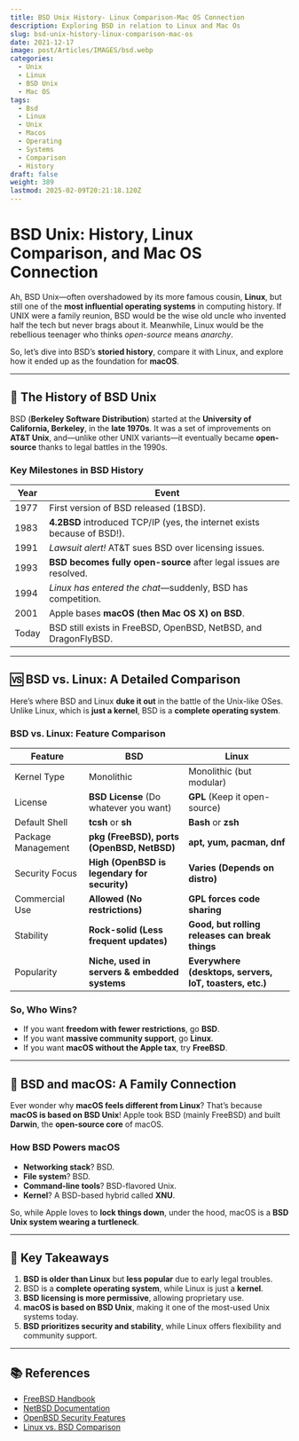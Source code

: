 ```yaml
---
title: BSD Unix History- Linux Comparison-Mac OS Connection
description: Exploring BSD in relation to Linux and Mac Os
slug: bsd-unix-history-linux-comparison-mac-os
date: 2021-12-17
image: post/Articles/IMAGES/bsd.webp
categories:
  - Unix
  - Linux
  - BSD Unix
  - Mac OS
tags:
  - Bsd
  - Linux
  - Unix
  - Macos
  - Operating
  - Systems
  - Comparison
  - History
draft: false
weight: 389
lastmod: 2025-02-09T20:21:18.120Z
---
```

# BSD Unix: History, Linux Comparison, and Mac OS Connection

Ah, BSD Unix—often overshadowed by its more famous cousin, **Linux**, but still one of the **most influential operating systems** in computing history. If UNIX were a family reunion, BSD would be the wise old uncle who invented half the tech but never brags about it. Meanwhile, Linux would be the rebellious teenager who thinks *open-source* means *anarchy*.

So, let’s dive into BSD’s **storied history**, compare it with Linux, and explore how it ended up as the foundation for **macOS**.

***

## 📜 The History of BSD Unix

BSD (**Berkeley Software Distribution**) started at the **University of California, Berkeley**, in the **late 1970s**. It was a set of improvements on **AT\&T Unix**, and—unlike other UNIX variants—it eventually became **open-source** thanks to legal battles in the 1990s.

### **Key Milestones in BSD History**

| Year  | Event                                                                    |
| ----- | ------------------------------------------------------------------------ |
| 1977  | First version of BSD released (1BSD).                                    |
| 1983  | **4.2BSD** introduced TCP/IP (yes, the internet exists because of BSD!). |
| 1991  | *Lawsuit alert!* AT\&T sues BSD over licensing issues.                   |
| 1993  | **BSD becomes fully open-source** after legal issues are resolved.       |
| 1994  | *Linux has entered the chat*—suddenly, BSD has competition.              |
| 2001  | Apple bases **macOS (then Mac OS X) on BSD**.                            |
| Today | BSD still exists in FreeBSD, OpenBSD, NetBSD, and DragonFlyBSD.          |

***

## 🆚 BSD vs. Linux: A Detailed Comparison

Here’s where BSD and Linux **duke it out** in the battle of the Unix-like OSes. Unlike Linux, which is **just a kernel**, BSD is a **complete operating system**.

### **BSD vs. Linux: Feature Comparison**

| Feature            | BSD                                           | Linux                                                   |
| ------------------ | --------------------------------------------- | ------------------------------------------------------- |
| Kernel Type        | Monolithic                                    | Monolithic (but modular)                                |
| License            | **BSD License** (Do whatever you want)        | **GPL** (Keep it open-source)                           |
| Default Shell      | **tcsh** or **sh**                            | **Bash** or **zsh**                                     |
| Package Management | **pkg (FreeBSD), ports (OpenBSD, NetBSD)**    | **apt, yum, pacman, dnf**                               |
| Security Focus     | **High (OpenBSD is legendary for security)**  | **Varies (Depends on distro)**                          |
| Commercial Use     | **Allowed (No restrictions)**                 | **GPL forces code sharing**                             |
| Stability          | **Rock-solid (Less frequent updates)**        | **Good, but rolling releases can break things**         |
| Popularity         | **Niche, used in servers & embedded systems** | **Everywhere (desktops, servers, IoT, toasters, etc.)** |

### **So, Who Wins?**

* If you want **freedom with fewer restrictions**, go **BSD**.
* If you want **massive community support**, go **Linux**.
* If you want **macOS without the Apple tax**, try **FreeBSD**.

***

## 🍏 BSD and macOS: A Family Connection

Ever wonder why **macOS feels different from Linux**? That’s because **macOS is based on BSD Unix**! Apple took BSD (mainly FreeBSD) and built **Darwin**, the **open-source core** of macOS.

### **How BSD Powers macOS**

* **Networking stack**? BSD.
* **File system**? BSD.
* **Command-line tools**? BSD-flavored Unix.
* **Kernel**? A BSD-based hybrid called **XNU**.

So, while Apple loves to **lock things down**, under the hood, macOS is a **BSD Unix system wearing a turtleneck**.

***

## 🔑 Key Takeaways

1. **BSD is older than Linux** but **less popular** due to early legal troubles.
2. BSD is a **complete operating system**, while Linux is just a **kernel**.
3. **BSD licensing is more permissive**, allowing proprietary use.
4. **macOS is based on BSD Unix**, making it one of the most-used Unix systems today.
5. **BSD prioritizes security and stability**, while Linux offers flexibility and community support.

***

## 📚 References

* [FreeBSD Handbook](https://www.freebsd.org/doc/handbook/)
* [NetBSD Documentation](https://www.netbsd.org/docs/)
* [OpenBSD Security Features](https://www.openbsd.org/)
* [Linux vs. BSD Comparison](https://www.linuxjournal.com/)

<!-- 
---

## 🎉 The Final Verdict  

BSD may not be as **mainstream** as Linux, but it’s still a **powerful, stable, and influential OS**. If Linux is the **loud activist**, BSD is the **quiet genius** who already solved the problem *before you even knew it was a problem*.

Want to **try BSD?** Go grab **FreeBSD** and see why Apple, Netflix, and even Sony **use it under the hood**. Who knows? You might just fall in love with the *other* open-source Unix.
-->
